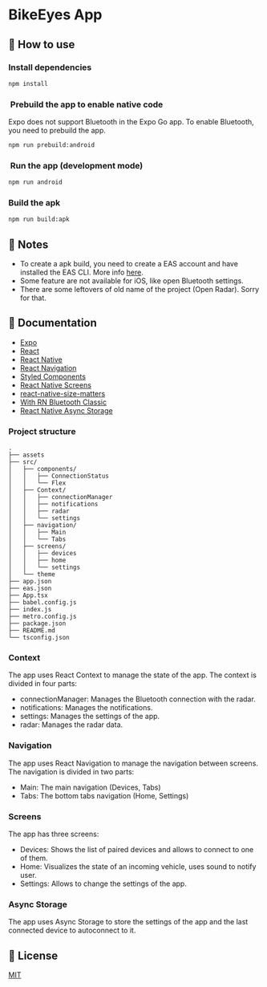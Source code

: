 # BikeEyes App

## 🚀 How to use

### Install dependencies

```bash
npm install
```

###  Prebuild the app to enable native code

Expo does not support Bluetooth in the Expo Go app. To enable Bluetooth, you need to prebuild the app.

```bash
npm run prebuild:android
```

###  Run the app (development mode)

```bash
npm run android
```

### Build the apk

```bash
npm run build:apk
```

## 📝 Notes

- To create a apk build, you need to create a EAS account and have installed the EAS CLI. More info [here](https://docs.expo.dev/build/setup/).
- Some feature are not available for iOS, like open Bluetooth settings.
- There are some leftovers of old name of the project (Open Radar). Sorry for that.

## 📖 Documentation

- [Expo](https://docs.expo.io/)
- [React](https://react.dev)
- [React Native](https://reactnative.dev/docs/getting-started)
- [React Navigation](https://reactnavigation.org/docs/getting-started)
- [Styled Components](https://styled-components.com/docs)
- [React Native Screens](https://github.com/software-mansion/react-native-screens#readme)
- [react-native-size-matters](https://www.npmjs.com/package/react-native-size-matters)
- [With RN Bluetooth Classic](https://kenjdavidson.com/react-native-bluetooth-classic/)
- [React Native Async Storage](https://react-native-async-storage.github.io/async-storage/docs/install/)

### Project structure
```
.
├── assets
├── src/
│   ├── components/
│   │   ├── ConnectionStatus
│   │   └── Flex
│   ├── Context/
│   │   ├── connectionManager
│   │   ├── notifications
│   │   ├── radar
│   │   └── settings
│   ├── navigation/
│   │   ├── Main
│   │   └── Tabs
│   ├── screens/
│   │   ├── devices
│   │   ├── home
│   │   └── settings
│   └── theme
├── app.json
├── eas.json
├── App.tsx
├── babel.config.js
├── index.js
├── metro.config.js
├── package.json
├── README.md
└── tsconfig.json
```

### Context

The app uses React Context to manage the state of the app. The context is divided in four parts:

- connectionManager: Manages the Bluetooth connection with the radar.
- notifications: Manages the notifications.
- settings: Manages the settings of the app.
- radar: Manages the radar data.

### Navigation

The app uses React Navigation to manage the navigation between screens. The navigation is divided in two parts:

- Main: The main navigation (Devices, Tabs)
- Tabs: The bottom tabs navigation (Home, Settings)

### Screens

The app has three screens:

- Devices: Shows the list of paired devices and allows to connect to one of them.
- Home: Visualizes the state of an incoming vehicle, uses sound to notify user.
- Settings: Allows to change the settings of the app.

### Async Storage

The app uses Async Storage to store the settings of the app and the last connected device to autoconnect to it.

## 📝 License

[MIT](./LICENSE)
